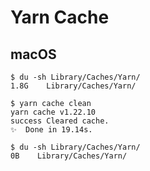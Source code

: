 # Yarn Cache

## macOS

```
$ du -sh Library/Caches/Yarn/
1.8G    Library/Caches/Yarn/
```

```
$ yarn cache clean
yarn cache v1.22.10
success Cleared cache.
✨  Done in 19.14s.
```

```
$ du -sh Library/Caches/Yarn/
0B    Library/Caches/Yarn/
```
